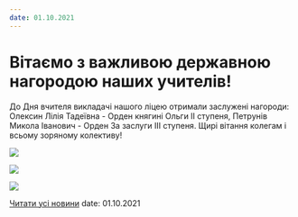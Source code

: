```yaml
---
date: 01.10.2021
---
```

# Вітаємо з важливою державною нагородою наших учителів!

До Дня вчителя викладачі нашого ліцею отримали заслужені нагороди: Олексин Лілія Тадеївна - Орден княгині Ольги ІІ ступеня, Петрунів Микола Іванович - Орден За заслуги ІІІ ступеня. Щирі вітання колегам і всьому зоряному колективу!

![](/images/blog/вітаємо-з-важливою-державною-нагородою-наших-учителів/foto3_09.jpg)

![](/images/blog/вітаємо-з-важливою-державною-нагородою-наших-учителів/foto2_09.jpg)

![](/images/blog/вітаємо-з-важливою-державною-нагородою-наших-учителів/foto1_09.jpg)

[Читати усі новини](/news)
date: 01.10.2021
